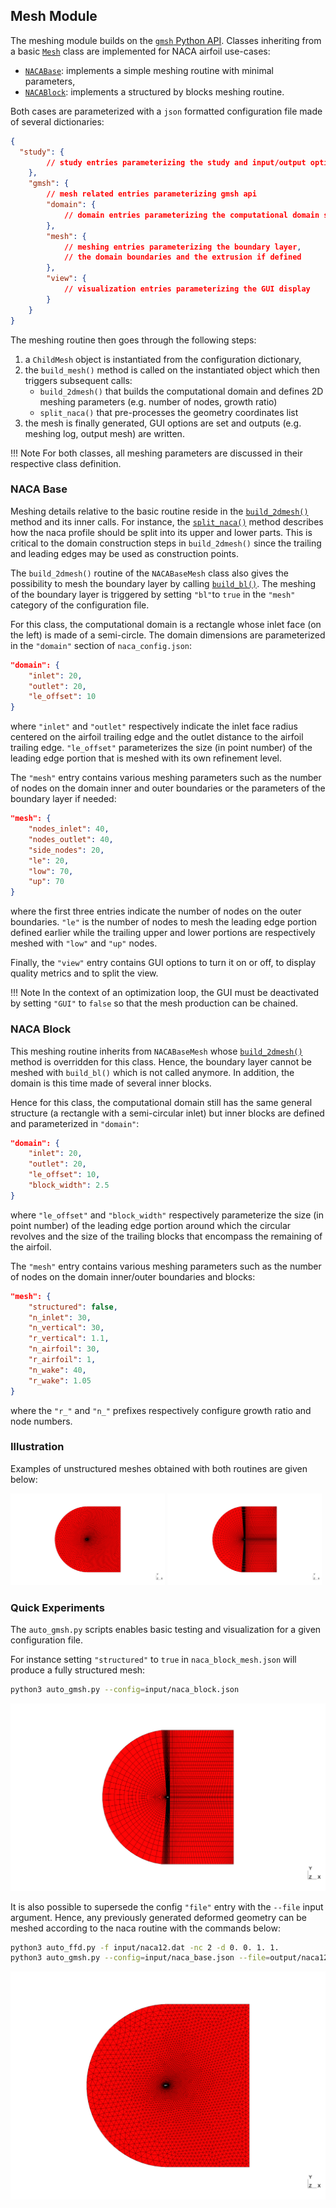 ## Mesh Module
The meshing module builds on the [`gmsh` Python API](https://gmsh.info/doc/texinfo/gmsh.html). Classes inheriting from a basic [`Mesh`](https://github.com/mschouler/aero-optim/blob/master/src/mesh.py#L65-L169) class are implemented for NACA airfoil use-cases:

* [`NACABase`](https://github.com/mschouler/aero-optim/blob/master/src/naca_base_mesh.py#L9-L206): implements a simple meshing routine with minimal parameters,
* [`NACABlock`](https://github.com/mschouler/aero-optim/blob/master/src/naca_block_mesh.py#L9-L121):  implements a structured by blocks meshing routine.

Both cases are parameterized with a `json` formatted configuration file made of several dictionaries:
```json
{
  "study": {
        // study entries parameterizing the study and input/output options
    },
    "gmsh": {
        // mesh related entries parameterizing gmsh api
        "domain": {
            // domain entries parameterizing the computational domain size
        },
        "mesh": {
            // meshing entries parameterizing the boundary layer,
            // the domain boundaries and the extrusion if defined
        },
        "view": {
            // visualization entries parameterizing the GUI display
        }
    }
}
```

The meshing routine then goes through the following steps:

1. a `ChildMesh` object is instantiated from the configuration dictionary,
2. the `build_mesh()` method is called on the instantiated object which then triggers subsequent calls:
    * `build_2dmesh()` that builds the computational domain and defines 2D meshing parameters (e.g. number of nodes, growth ratio)
    * `split_naca()` that pre-processes the geometry coordinates list
3.  the mesh is finally generated, GUI options are set and outputs (e.g. meshing log, output mesh) are written.

!!! Note
    For both classes, all meshing parameters are discussed in their respective class definition.

### NACA Base
Meshing details relative to the basic routine reside in the [`build_2dmesh()`](https://github.com/mschouler/aero-optim/blob/master/src/naca_base_mesh.py#L143-L206) method and its inner calls. For instance, the [`split_naca()`](https://github.com/mschouler/aero-optim/blob/master/src/naca_base_mesh.py#L106-L126) method describes how the naca profile should be split into its upper and lower parts. This is critical to the domain construction steps in `build_2dmesh()` since the trailing and leading edges may be used as construction points. 

The `build_2dmesh()` routine of the `NACABaseMesh` class also gives the possibility to mesh the boundary layer by calling [`build_bl()`](https://github.com/mschouler/aero-optim/blob/master/src/naca_base_mesh.py#L128-L141). The meshing of the boundary layer is triggered by setting `"bl"`to `true` in the `"mesh"` category of the configuration file.

For this class, the computational domain is a rectangle whose inlet face (on the left) is made of a semi-circle. The domain dimensions are parameterized in the `"domain"` section of `naca_config.json`:
```json
"domain": {
    "inlet": 20,
    "outlet": 20,
    "le_offset": 10
}
```
where `"inlet"` and `"outlet"` respectively indicate the inlet face radius centered on the airfoil trailing edge and the outlet distance to the airfoil trailing edge. `"le_offset"` parameterizes the size (in point number) of the leading edge portion that is meshed with its own refinement level.

The `"mesh"` entry contains various meshing parameters such as the number of nodes on the domain inner and outer boundaries or the parameters of the boundary layer if needed:
```json
"mesh": {
    "nodes_inlet": 40,
    "nodes_outlet": 40,
    "side_nodes": 20,
    "le": 20,
    "low": 70,
    "up": 70
}
```
where the first three entries indicate the number of nodes on the outer boundaries. `"le"` is the number of nodes to mesh the leading edge portion defined earlier while the trailing upper and lower portions are respectively meshed with `"low"` and `"up"` nodes.

Finally, the `"view"` entry contains GUI options to turn it on or off, to display quality metrics and to split the view.

!!! Note
    In the context of an optimization loop, the GUI must be deactivated by setting `"GUI"` to `false` so that the mesh production can be chained.

### NACA Block
This meshing routine inherits from `NACABaseMesh` whose [`build_2dmesh()`](https://github.com/mschouler/aero-optim/blob/master/src/naca_block_mesh.py#L20-L121) method is overridden for this class. Hence, the boundary layer cannot be meshed with `build_bl()` which is not called anymore. In addition, the domain is this time made of several inner blocks.

Hence for this class, the computational domain still has the same general structure (a rectangle with a semi-circular inlet) but inner blocks are defined and parameterized in `"domain"`:
```json
"domain": {
    "inlet": 20,
    "outlet": 20,
    "le_offset": 10,
    "block_width": 2.5
}
```
where `"le_offset"` and `"block_width"` respectively parameterize the size (in point number) of the leading edge portion around which the circular revolves and the size of the trailing blocks that encompass the remaining of the airfoil.

The `"mesh"` entry contains various meshing parameters such as the number of nodes on the domain inner/outer boundaries and blocks:
```json
"mesh": {
    "structured": false,
    "n_inlet": 30,
    "n_vertical": 30,
    "r_vertical": 1.1,
    "n_airfoil": 30,
    "r_airfoil": 1,
    "n_wake": 40,
    "r_wake": 1.05
}
```
where the `"r_"` and `"n_"` prefixes respectively configure growth ratio and node numbers. 

### Illustration
Examples of unstructured meshes obtained with both routines are given below:
<p float="left">
  <img src="../Figures/naca_base_mesh.png" width="49%" />
  <img src="../Figures/naca_block_mesh.png" width="49%" /> 
</p>

### Quick Experiments
The `auto_gmsh.py` scripts enables basic testing and visualization for a given configuration file.

For instance setting `"structured"` to `true` in `naca_block_mesh.json` will produce a fully structured mesh:
```sh
python3 auto_gmsh.py --config=input/naca_block.json
```
<p float="left">
  <img src="../Figures/naca_block_mesh_structured.png" width="100%" />
</p>

It is also possible to supersede the config `"file"` entry with the `--file` input argument. Hence, any previously generated deformed geometry can be meshed according to the naca routine with the commands below:
```sh
python3 auto_ffd.py -f input/naca12.dat -nc 2 -d 0. 0. 1. 1.
python3 auto_gmsh.py --config=input/naca_base.json --file=output/naca12_g0_c0.dat
```
<p float="left">
  <img src="../Figures/naca_base_mesh_ffd.png" width="100%" />
</p>